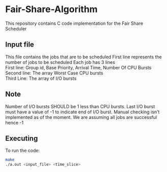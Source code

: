 # Fair-Share-Algorithm
This repository contains C code implementation for the Fair Share Scheduler

## Input file
This file contains the jobs that are to be scheduled
First line represents the number of jobs to be scheduled
Each job has 3 lines
<br/>
First line: Group id, Base Priority, Arrival Time, Number Of CPU Bursts
<br/>
Second line: The array Worst Case CPU bursts
<br/>
Third Line: The array of I/O bursts

## Note
Number of I/O bursts SHOULD be 1 less than CPU bursts. Last I/O burst must have a value of -1 to indicate end of I/O burst. Manual checking isn't implemented as of the moment. We are assuming all jobs are successful hence -1

## Executing
To run the code:
```bash
make
./a.out <input_file> <time_slice>
```